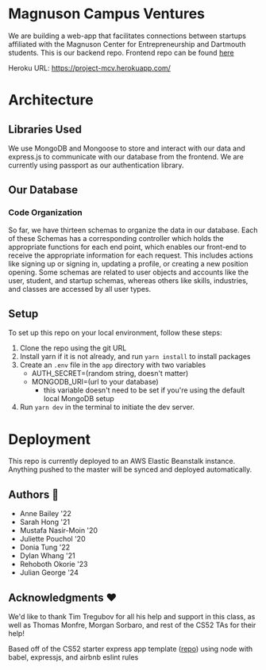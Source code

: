 # Magnuson Campus Ventures 
We are building a web-app that facilitates connections between startups affiliated with the Magnuson Center for Entrepreneurship and Dartmouth students. This is our backend repo. Frontend repo can be found [here](https://github.com/dartmouth-cs52-20S/project-mcv)

Heroku URL: https://project-mcv.herokuapp.com/

# Architecture
## Libraries Used 
We use MongoDB and Mongoose to store and interact with our data and express.js to communicate with our database from the frontend. We are currently using passport as our authentication library.

## Our Database
### Code Organization 
So far, we have thirteen schemas to organize the data in our database. Each of these Schemas has a corresponding controller which holds the appropriate functions for each end point, which enables our front-end to receive the appropriate information for each request. This includes actions like signing up or signing in, updating a profile, or creating a new position opening. Some schemas are related to user objects and accounts like the user, student, and startup schemas, whereas others like skills, industries, and classes are accessed by all user types. 

## Setup

To set up this repo on your local environment, follow these steps:
1. Clone the repo using the git URL 
2. Install yarn if it is not already, and run `yarn install` to install packages
3. Create an `.env` file in the `app` directory with two variables
    - AUTH_SECRET=(random string, doesn't matter)
    - MONGODB_URI=(url to your database)
        - this variable doesn't need to be set if you're using the default local MongoDB setup
4. Run `yarn dev` in the terminal to initiate the dev server.

# Deployment
This repo is currently deployed to an AWS Elastic Beanstalk instance. Anything pushed to the master will be synced and deployed automatically.

## Authors 📝

* Anne Bailey '22
* Sarah Hong '21
* Mustafa Nasir-Moin '20
* Juliette Pouchol '20
* Donia Tung '22
* Dylan Whang '21
* Rehoboth Okorie '23
* Julian George '24

## Acknowledgments ❤️

We'd like to thank Tim Tregubov for all his help and support in this class, as well as Thomas Monfre, Morgan Sorbaro, and rest of the CS52 TAs for their help! 

Based off of the CS52 starter express app template ([repo](https://github.com/dartmouth-cs52/express-babel-starter)) using node with babel, expressjs, and airbnb eslint rules
